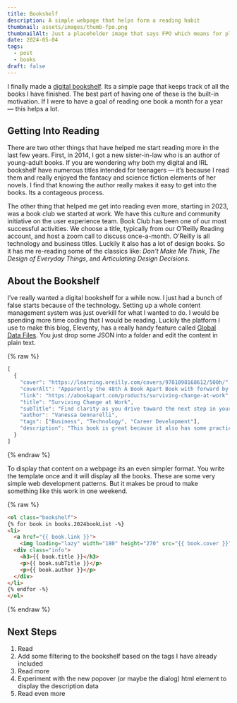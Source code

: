 ```yaml
---
title: Bookshelf
description: A simple webpage that helps form a reading habit
thumbnail: assets/images/thumb-fpo.png
thumbnailAlt: Just a placeholder image that says FPO which means for placeholder only 
date: 2024-05-04
tags:
  - post
  - books
draft: false
---
```


I finally made a [digital bookshelf](/bookshelf/). Its a simple page that keeps track of all the books I have finished. The best part of having one of these is the built-in motivation. If I were to have a goal of reading one book a month for a year &mdash; this helps a lot.

## Getting Into Reading

There are two other things that have helped me start reading more in the last few years. First, in 2014, I got a new sister-in-law who is an author of young-adult books. If you are wondering why both my digital and IRL bookshelf have numerous titles intended for teenagers &mdash; it’s because I read them and really enjoyed the fantacy and science fiction elements of her novels. I find that knowing the author really makes it easy to get into the books. Its a contageous process. 

The other thing that helped me get into reading even more, starting in 2023, was a book club we started at work. We have this culture and community initiative on the user experience team. Book Club has been one of our most successful activities. We choose a title, typically from our O’Reilly Reading account, and host a zoom call to discuss once-a-month. O’Reilly is all technology and business titles. Luckily it also has a lot of design books. So it has me re-reading some of the classics like: *Don't Make Me Think*, *The Design of Everyday Things*, and *Articulating Design Decisions*. 

## About the Bookshelf

I’ve really wanted a digital bookshelf for a while now. I just had a bunch of false starts because of the technology. Setting up a whole content management system was just overkill for what I wanted to do. I would be spending more time coding that I would be reading. Luckily the platform I use to make this blog, Eleventy, has a really handy feature called [Global Data Files](https://www.11ty.dev/docs/data-global/). You just drop some JSON into a folder and edit the content in plain text. 

{% raw %}
```js
[  
  {
    "cover": "https://learning.oreilly.com/covers/9781098168612/500h/",
    "coverAlt": "Apparently the 48th A Book Apart Book with forward by Cassidy Williams",
    "link": "https://abookapart.com/products/surviving-change-at-work",
    "title": "Surviving Change at Work",
    "subTitle": "Find clarity as you drive toward the next step in your tech career.",
    "author": "Vanessa Gennarelli",
    "tags": ["Business", "Technology", "Career Development"],      
    "description": "This book is great because it also has some practical exercises to complete. I frequently recommmend this title."
  }
]
```
{% endraw %}

To display that content on a webpage its an even simpler format. You write the template once and it will display all the books. These are some very simple web development patterns. But it makes be proud to make something like this work in one weekend. 

{% raw %}
```html
<ol class="bookshelf">  
{% for book in books.2024bookList -%}
<li>
  <a href="{{ book.link }}">
    <img loading="lazy" width="180" height="270" src="{{ book.cover }}" alt="{{ book.coverAlt }}" /></a>
  <div class="info">
    <h3>{{ book.title }}</h3>
    <p>{{ book.subTitle }}</p>
    <p>{{ book.author }}</p>
  </div>
</li>
{% endfor -%}
</ol>
```
{% endraw %}

## Next Steps

1. Read
1. Add some filtering to the bookshelf based on the tags I have already included
1. Read more
1. Experiment with the new popover (or maybe the dialog) html element to display the description data
1. Read even more